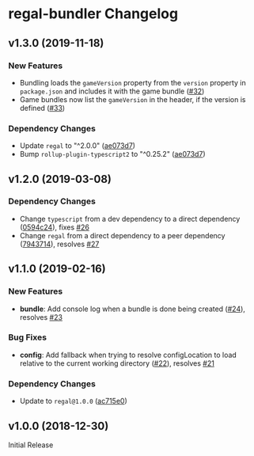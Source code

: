 # regal-bundler Changelog

## v1.3.0 (2019-11-18)

### New Features
* Bundling loads the `gameVersion` property from the `version` property in `package.json` and includes it with the game bundle ([#32](https://github.com/regal/regal-bundler/pull/32))
* Game bundles now list the `gameVersion` in the header, if the version is defined ([#33](https://github.com/regal/regal-bundler/pull/33))

### Dependency Changes
* Update `regal` to "^2.0.0" ([ae073d7](https://github.com/regal/regal-bundler/commit/ae073d7d7c4b663bd0e8aee17d83ab01fd554e39))
* Bump `rollup-plugin-typescript2` to "^0.25.2" ([ae073d7](https://github.com/regal/regal-bundler/commit/ae073d7d7c4b663bd0e8aee17d83ab01fd554e39))

## v1.2.0 (2019-03-08)

### Dependency Changes
* Change `typescript` from a dev dependency to a direct dependency ([0594c24](https://github.com/regal/regal-bundler/commit/0594c24f661b00c434571b8ab82f01a2bb51422b)), fixes [#26](https://github.com/regal/regal-bundler/issues/26)
* Change `regal` from a direct dependency to a peer dependency ([7943714](https://github.com/regal/regal-bundler/commit/79437148319203158d542627deef04cf5c8a5204)), resolves [#27](https://github.com/regal/regal-bundler/issues/27)

## v1.1.0 (2019-02-16)

### New Features
* **bundle**: Add console log when a bundle is done being created ([#24](https://github.com/regal/regal-bundler/pull/24)), resolves [#23](https://github.com/regal/regal-bundler/pull/23)

### Bug Fixes
* **config**: Add fallback when trying to resolve configLocation to load relative to the current working directory ([#22](https://github.com/regal/regal-bundler/pull/22)), resolves [#21](https://github.com/regal/regal-bundler/pull/21)

### Dependency Changes
* Update to `regal@1.0.0` ([ac715e0](https://github.com/regal/regal-bundler/commit/ac715e07ded49bc9107accc2e493366957e44478))

## v1.0.0 (2018-12-30)
Initial Release